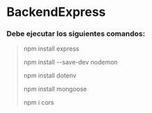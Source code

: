 # BackendExpress

### Debe ejecutar los siguientes comandos:
>npm install express
>
>npm install --save-dev nodemon
>
>npm install dotenv
>
>npm install mongoose
>
>npm i cors

